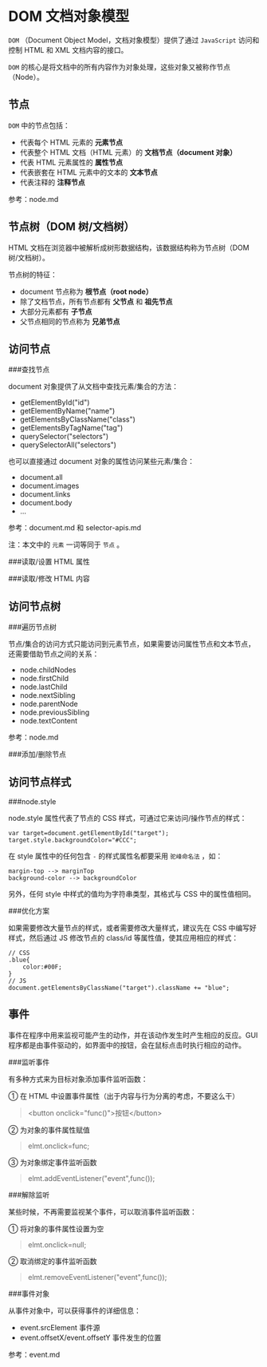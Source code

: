 DOM 文档对象模型
=============

`DOM` （Document Object Model，文档对象模型）提供了通过 `JavaScript` 访问和控制 HTML 和 XML 文档内容的接口。

`DOM` 的核心是将文档中的所有内容作为对象处理，这些对象又被称作节点（Node）。

节点
----

`DOM` 中的节点包括：

+ 代表每个 HTML 元素的 __元素节点__
+ 代表整个 HTML 文档（HTML 元素）的 __文档节点（document 对象）__
+ 代表 HTML 元素属性的 __属性节点__
+ 代表嵌套在 HTML 元素中的文本的 __文本节点__
+ 代表注释的 __注释节点__

参考：node.md

节点树（DOM 树/文档树）
-----

HTML 文档在浏览器中被解析成树形数据结构，该数据结构称为节点树（DOM 树/文档树）。

节点树的特征：

+ document 节点称为 __根节点（root node）__
+ 除了文档节点，所有节点都有 __父节点__ 和 __祖先节点__
+ 大部分元素都有 __子节点__
+ 父节点相同的节点称为 __兄弟节点__

访问节点
-------

###查找节点

document 对象提供了从文档中查找元素/集合的方法：

+ getElementById("id")
+ getElementByName("name")
+ getElementsByClassName("class")
+ getElementsByTagName("tag")
+ querySelector("selectors")
+ querySelectorAll("selectors")

也可以直接通过 document 对象的属性访问某些元素/集合：

+ document.all
+ document.images
+ document.links
+ document.body
+ ...

参考：document.md 和 selector-apis.md

注：本文中的 `元素` 一词等同于 `节点` 。

###读取/设置 HTML 属性

###读取/修改 HTML 内容

访问节点树
---------

###遍历节点树

节点/集合的访问方式只能访问到元素节点，如果需要访问属性节点和文本节点，还需要借助节点之间的关系：

+ node.childNodes
+ node.firstChild
+ node.lastChild
+ node.nextSibling
+ node.parentNode
+ node.previousSibling
+ node.textContent

参考：node.md

###添加/删除节点

访问节点样式
----------

###node.style

node.style 属性代表了节点的 CSS 样式，可通过它来访问/操作节点的样式：

	var target=document.getElementById("target");
	target.style.backgroundColor="#CCC";

在 style 属性中的任何包含 `-` 的样式属性名都要采用 `驼峰命名法` ，如：

	margin-top --> marginTop
	background-color --> backgroundColor

另外，任何 style 中样式的值均为字符串类型，其格式与 CSS 中的属性值相同。

###优化方案

如果需要修改大量节点的样式，或者需要修改大量样式，建议先在 CSS 中编写好样式，然后通过 JS 修改节点的 class/id 等属性值，使其应用相应的样式：

	// CSS
	.blue{
		color:#00F;
	}
	// JS
	document.getElementsByClassName("target").className += "blue";

事件
----

事件在程序中用来监视可能产生的动作，并在该动作发生时产生相应的反应。GUI 程序都是由事件驱动的，如界面中的按钮，会在鼠标点击时执行相应的动作。

###监听事件

有多种方式来为目标对象添加事件监听函数：

① 在 HTML 中设置事件属性（出于内容与行为分离的考虑，不要这么干）
>\<button onclick="func()">按钮\</button>

② 为对象的事件属性赋值
>elmt.onclick=func;

③ 为对象绑定事件监听函数
>elmt.addEventListener("event",func());

###解除监听

某些时候，不再需要监视某个事件，可以取消事件监听函数：

① 将对象的事件属性设置为空
>elmt.onclick=null;

② 取消绑定的事件监听函数
>elmt.removeEventListener("event",func());

###事件对象

从事件对象中，可以获得事件的详细信息：

+ event.srcElement 事件源
+ event.offsetX/event.offsetY 事件发生的位置

参考：event.md